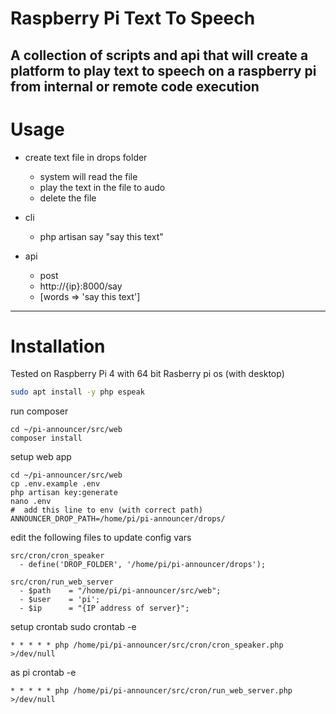 # Raspberry Pi Text To Speech
A collection of scripts and api that will 
create a platform to play text to speech on a raspberry pi
from internal or remote code execution
---
# Usage
 - create text file in drops folder 
   - system will read the file 
   - play the text in the file to audo
   - delete the file

 - cli
   - php artisan say "say this text"
 - api
   - post
   - http://{ip}:8000/say
   - [words => 'say this text']

---

# Installation
Tested on Raspberry Pi 4 with 64 bit Rasberry pi os (with desktop)

```bash 
sudo apt install -y php espeak
```

run composer
```
cd ~/pi-announcer/src/web
composer install
```

setup web app
```
cd ~/pi-announcer/src/web
cp .env.example .env
php artisan key:generate
nano .env
#  add this line to env (with correct path)
ANNOUNCER_DROP_PATH=/home/pi/pi-announcer/drops/
```


edit the following files to update config vars
```
src/cron/cron_speaker
  - define('DROP_FOLDER', '/home/pi/pi-announcer/drops');
  
src/cron/run_web_server
  - $path    = "/home/pi/pi-announcer/src/web";
  - $user    = 'pi';
  - $ip      = "{IP address of server}";

```

setup crontab
sudo crontab -e
```
* * * * * php /home/pi/pi-announcer/src/cron/cron_speaker.php >/dev/null
```
as pi
crontab -e
```
* * * * * php /home/pi/pi-announcer/src/cron/run_web_server.php >/dev/null
```

